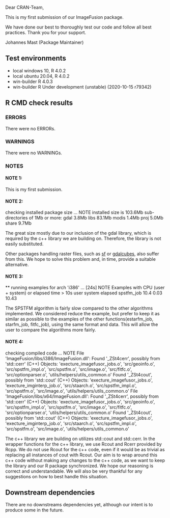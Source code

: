 Dear CRAN-Team,

This is my first submission of our ImageFusion package. 

We have done our best to thoroughly test our code and follow all best practices.
Thank you for your support.

Johannes Mast (Package Maintainer)

## Test environments
* local windows 10, R 4.0.2
* local ubuntu 20.04, R 4.0.2
* win-builder  R 4.0.3
* win-builder  R Under development (unstable) (2020-10-15 r79342)

## R CMD check results

### ERRORS

There were no ERRORs.

### WARNINGS

There were no WARNINGs.

### NOTES
#### NOTE 1:
This is my first submission.

#### NOTE 2:
checking installed package size ... NOTE
    installed size is 103.6Mb
    sub-directories of 1Mb or more:
      gdal    3.8Mb
      libs   83.1Mb
      modis   1.4Mb
      proj    5.0Mb
      share   9.7Mb
      
The great size mostly due to our inclusion of the gdal library, which is required by the c++ library we are building on. Therefore, the library is not easily substituted.

Other packages handling raster files, such as [sf](https://cran.r-project.org/web/packages/sf/index.html) or [gdalcubes](https://cran.r-project.org/web/packages/gdalcubes/index.html), also suffer from 
this.
We hope to solve this problem and, in time, provide a suitable alternative.

#### NOTE 3:
** running examples for arch 'i386' ... [24s] NOTE
Examples with CPU (user + system) or elapsed time > 10s
           user system elapsed
spstfm_job 10.4   0.03   10.43


The SPSTFM algorithm is fairly slow compared to the other algorithms implemented.
We considered reduce the example, but prefer to keep it as similar as possible to the examples
of the other functions(estarfm_job, starfm_job, fitfc_job), using the same format and data. This will allow the user to compare the algorithms more fairly.

#### NOTE 4:
checking compiled code ... NOTE
File 'ImageFusion/libs/i386/ImageFusion.dll':
  Found '_ZSt4cerr', possibly from 'std::cerr' (C++)
    Objects: 'execture_imagefusor_jobs.o', 'src/geoinfo.o',
      'src/spstfm_impl.o', 'src/spstfm.o', 'src/image.o',
      'src/fitfc.o', 'src/optionparser.o',
      'utils/helpers/utils_common.o'
  Found '_ZSt4cout', possibly from 'std::cout' (C++)
    Objects: 'execture_imagefusor_jobs.o', 'execture_imginterp_job.o',
      'src/staarch.o', 'src/spstfm_impl.o', 'src/spstfm.o',
      'src/image.o', 'utils/helpers/utils_common.o'
File 'ImageFusion/libs/x64/ImageFusion.dll':
  Found '_ZSt4cerr', possibly from 'std::cerr' (C++)
    Objects: 'execture_imagefusor_jobs.o', 'src/geoinfo.o',
      'src/spstfm_impl.o', 'src/spstfm.o', 'src/image.o',
      'src/fitfc.o', 'src/optionparser.o',
      'utils/helpers/utils_common.o'
  Found '_ZSt4cout', possibly from 'std::cout' (C++)
    Objects: 'execture_imagefusor_jobs.o', 'execture_imginterp_job.o',
      'src/staarch.o', 'src/spstfm_impl.o', 'src/spstfm.o',
      'src/image.o', 'utils/helpers/utils_common.o'

The c++ library we are building on utilizes std::cout and std::cerr.
In the wrapper functions for the c++ library, we use Rcout and Rcerr provided
by Rcpp. We do not use Rcout for the c++ code, even if it would be as trivial as
replacing all instances of cout with Rcout.
Our aim is to wrap around this c++ code without making any changes to the c++ code,
as we want to keep the library and our R package synchronized. 
We hope our reasoning is correct and understandable. We will also be very thankful
for any suggestions on how to best handle this situation.
## Downstream dependencies

There are no downstreams dependencies yet, although our intent is to produce some in the future.